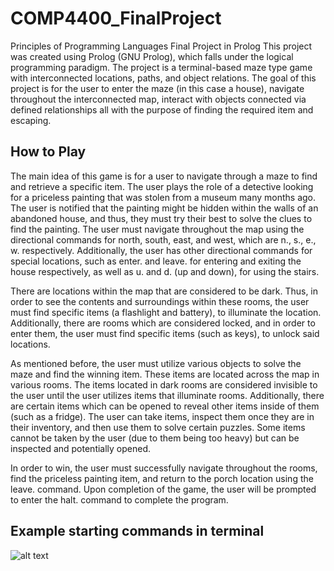 # COMP4400_FinalProject
Principles of Programming Languages Final Project in Prolog
This project was created using Prolog (GNU Prolog), which falls under the logical programming paradigm. The project is a terminal-based maze type game with interconnected locations, paths, and object relations. The goal of this project is for the user to enter the maze (in this case a house), navigate throughout the interconnected map, interact with objects connected via defined relationships all with the purpose of finding the required item and escaping. 

## How to Play
The main idea of this game is for a user to navigate through a maze to find and retrieve a specific item. The user plays the role of a detective looking for a priceless painting that was stolen from a museum many months ago. The user is notified that the painting might be hidden within the walls of an abandoned house, and thus, they must try their best to solve the clues to find the painting. The user must navigate throughout the map using the directional commands for north, south, east, and west, which are n., s., e., w. respectively. Additionally, the user has other directional commands for special locations, such as enter. and leave. for entering and exiting the house respectively, as well as u. and d. (up and down), for using the stairs. 

There are locations within the map that are considered to be dark. Thus, in order to see the contents and surroundings within these rooms, the user must find specific items (a flashlight and battery), to illuminate the location. Additionally, there are rooms which are considered locked, and in order to enter them, the user must find specific items (such as keys), to unlock said locations. 

As mentioned before, the user must utilize various objects to solve the maze and find the winning item. These items are located across the map in various rooms. The items located in dark rooms are considered invisible to the user until the user utilizes items that illuminate rooms. Additionally, there are certain items which can be opened to reveal other items inside of them (such as a fridge). The user can take items, inspect them once they are in their inventory, and then use them to solve certain puzzles. Some items cannot be taken by the user (due to them being too heavy) but can be inspected and potentially opened. 

In order to win, the user must successfully navigate throughout the rooms, find the priceless painting item, and return to the porch location using the leave. command. Upon completion of the game, the user will be prompted to enter the halt. command to complete the program. 

## Example starting commands in terminal
![alt text](https://github.com/alicia-leslie/COMP4400_FinalProject/COMP4400_SampleStartingCommands.png?raw=true)
